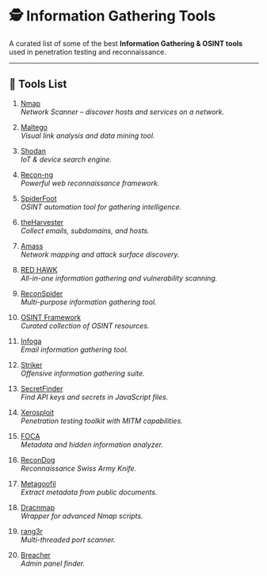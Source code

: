 # 🕵️ Information Gathering Tools

A curated list of some of the best **Information Gathering & OSINT tools** used in penetration testing and reconnaissance.

---

## 🔎 Tools List

1. [Nmap](https://github.com/nmap/nmap)  
   *Network Scanner – discover hosts and services on a network.*

2. [Maltego](https://www.maltego.com/)  
   *Visual link analysis and data mining tool.*

3. [Shodan](https://github.com/m4ll0k/Shodanfy.py)  
   *IoT & device search engine.*

4. [Recon-ng](https://github.com/lanmaster53/recon-ng)  
   *Powerful web reconnaissance framework.*

5. [SpiderFoot](https://github.com/smicallef/spiderfoot)  
   *OSINT automation tool for gathering intelligence.*

6. [theHarvester](https://github.com/laramies/theHarvester)  
   *Collect emails, subdomains, and hosts.*

7. [Amass](https://github.com/OWASP/Amass)  
   *Network mapping and attack surface discovery.*

8. [RED HAWK](https://github.com/Tuhinshubhra/RED_HAWK)  
   *All-in-one information gathering and vulnerability scanning.*

9. [ReconSpider](https://github.com/bhavsec/reconspider)  
   *Multi-purpose information gathering tool.*

10. [OSINT Framework](https://github.com/lockfale/OSINT-Framework)  
    *Curated collection of OSINT resources.*

11. [Infoga](https://github.com/m4ll0k/Infoga)  
    *Email information gathering tool.*

12. [Striker](https://github.com/s0md3v/Striker)  
    *Offensive information gathering suite.*

13. [SecretFinder](https://github.com/m4ll0k/SecretFinder)  
    *Find API keys and secrets in JavaScript files.*

14. [Xerosploit](https://github.com/LionSec/xerosploit)  
    *Penetration testing toolkit with MITM capabilities.*

15. [FOCA](https://github.com/ElevenPaths/FOCA)  
    *Metadata and hidden information analyzer.*

16. [ReconDog](https://github.com/s0md3v/ReconDog)  
    *Reconnaissance Swiss Army Knife.*

17. [Metagoofil](https://github.com/laramies/metagoofil)  
    *Extract metadata from public documents.*

18. [Dracnmap](https://github.com/Screetsec/Dracnmap)  
    *Wrapper for advanced Nmap scripts.*

19. [rang3r](https://github.com/floriankunushevci/rang3r)  
    *Multi-threaded port scanner.*

20. [Breacher](https://github.com/s0md3v/Breacher)  
    *Admin panel finder.*

 

